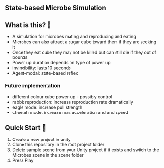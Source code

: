 ## State-based Microbe Simulation

## What is this? 🤔

- A simulation for microbes mating and reproducing and eating
- Microbes can also attract a sugar cube toward them if they are seeking it
- Once they eat cube they may not be killed but can still die if they out of bounds
- Power up duration depends on type of power up
- invincibility: lasts 10 seconds 
- Agent-modal: state-based reflex 

### Future implementation 
- different colour cube power-up - possibly control 
- rabbit reproduction: increase reproduction rate dramatically
- eagle mode: increase pull strength
- cheetah mode: increase max acceleration and and speed 



## Quick Start :rocket:

1. Create a new project in unity
2. Clone this repository in the root project folder
3. Delete sample scene from your Unity project if it exists and switch to the Microbes scene in the scene folder
4. Press Play
